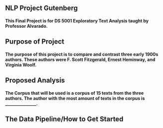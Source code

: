 ## NLP Project Gutenberg

#### This Final Project is for DS 5001 Exploratory Text Analysis taught by Professor Alvarado. 

## Purpose of Project

#### The purpose of this project is to compare and contrast three early 1900s authors. These authors were F. Scott Fitzgerald, Ernest Heminway, and Virginia Woolf. 

## Proposed Analysis

#### The Corpus that will be used is a corpus of 15 texts from the three authors. The author with the most amount of texts in the corpus is _______________. 

## The Data Pipeline/How to Get Started
